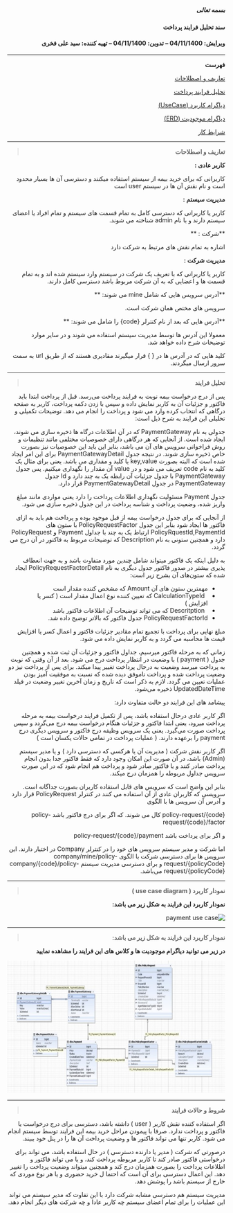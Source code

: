 ﻿<div dir="rtl" align="right">
    
    

##### بسمه تعالی

#### سند تحلیل فرایند پرداخت

#### ویرایش: 04/11/1400 – تدوین: 04/11/1400 – تهیه ‏کننده: سید علی فخری

****

**فهرست**



[ تعاریف و اصطلاحات](#_Toc93951617)

[تحلیل فرایند پرداخت](#_Toc93951618)

[ دیاگرام کاربرد (UseCase)](#_Toc93951619)

[ دیاگرام موجودیت  (ERD)](#_Toc93951620)

[ شرایط کار](#_Toc93951621)





****

>**تعاریف و اصطلاحات**

**کاربر عادی :**

کاربرانی که برای خرید بیمه از سیستم استفاده میکنند و دسترسی آن ها بسیار محدود است و نام نقش آن ها در سیستم user است

**مدیریت سیستم :**

 کاربر یا کاربرانی که دسترسی کامل به تمام قسمت های سیستم و تمام افراد یا اعضای سیستم دارند و با نام admin شناخته می شوند.

**شرکت : **

اشاره به تمام نقش های مرتبط به شرکت دارد

**مدیریت شرکت :**

 کاربر یا کاربرانی که با تعریف یک شرکت در سیستم وارد سیستم شده اند و به تمام قسمت ها و اعضایی که به آن شرکت مربوط باشد دسترسی کامل دارند.

**آدرس سرویس هایی که شامل mine می شوند: **

سرویس های مختص همان شرکت است.

**آدرس هایی که بعد از نام کنترلر {code} را شامل می شوند: **

معمولا این آدرس ها توسط مدیریت سیستم استفاده می شوند و در سایر موارد توضیحات شرح داده خواهد شد.

کلید هایی که در آدرس ها در { } قرار میگیرند مقادیری هستند که از طریق url به سمت سرور ارسال میگردند.

****



> **تحلیل فرایند**

پس از درج درخواست بیمه نوبت به فرایند پرداخت می‌رسد. قبل از پرداخت ابتدا باید فاکتور و جزئیات آن به کاربر نمایش داده و سپس با زدن دکمه پرداخت، کاربر به صفحه درگاهی که انتخاب کرده وارد می شود و پرداخت را انجام می دهد. توضیحات تکمیلی و تحلیلی این فرایند به شرح ذیل است:

جدولی به نام PaymentGateway که در آن اطلاعات درگاه ها ذخیره سازی می شوند، ایجاد شده است. از آنجایی که هر درگاهی دارای خصوصیات مختلفی مانند تنظیمات و روش فراخوانی سرویس های آن می باشد،  بنابر این باید این خصوصیات نیز بصورت خاص ذخیره سازی شوند. در نتیجه جدول PaymentGatewayDetail برای این امر ایجاد شده است که البته بصورت key,value یا کلید و مقداری می باشد. یعنی برای مثال یک کلید به نام code تعریف می شود و در value آن مقدار را نگهداری میکنیم. پس جدول PaymentGateway با جدول جزئیات آن رابطه یک به چند دارد و Id جدول PaymentGateway در جدول PaymentGatewayDetail قرار دارد.

جدول Payment مسئولیت نگهداری اطلاعات پرداخت را دارد یعنی مواردی مانند مبلغ واریز شده، وضعیت پرداخت و شناسه پرداخت در این جدول ذخیره سازی می شود.

از آنجایی که برای جدول درخواست بیمه از قبل موجود بوده و پرداخت هم باید به ازای فاکتور ها ایجاد شود بنابر این جدول PolicyRequestFactor با ستون های PolicyRquestId,PaymentId ارتباط یک به چند با جداول Payment و PolicyRequest دارد و همچنین ستونی به نام Description که توضیحات مربوط به فاکتور در آن درج می گردد.

به دلیل اینکه یک فاکتور میتواند شامل چندین مورد متفاوت باشد و به جهت انعطاف پذیری بیشتر در صدور فاکتور جدول دیگری به نام PolicyRequestFactorDetail ایجاد شده که ستون‌های آن بشرح زیر است:

- مهمترین ستون های آن Amount که مشخص کننده مقدار است 
- ` `CalculationTypeId که تعیین کننده نوع اعمال مقدار است ( کسر یا افزایش )
- ` `Descritption که می تواند  توضیحات آن اطلاعات فاکتور باشد
- PolicyRequestFactorId جدول فاکتور که بالاتر توضیح داده شد.

مبلغ نهایی برای پرداخت با تجمیع تمام مقادیر جزئیات فاکتور و اعمال کسر یا افزایش قیمت ها محاسبه می گردد و به کاربر نمایش داده می شود.

زمانی که به مرحله فاکتور میرسیم، جداول فاکتور و جزئیات آن ثبت شده و همچنین جدول ( payment ) با وضعیت در انتظار پرداخت درج می شود. بعد از آن وقتی که نوبت به پرداخت میرسد وضعیت به درحال پرداخت تغییر پیدا میکند. برای پس از پرداخت نیز دو وضعیت پرداخت شده و پرداخت ناموفق دیده شده که نسبت به موفقیت آمیز بودن عملیات تعیین می گردد. لازم به ذکر است که تاریخ و زمان آخرین تغییر وضعیت در فیلد UpdatedDateTime ذخیره می‌شود.


پیشامد های این فرایند دو حالت متفاوت دارد:

اگر کاربر عادی درحال استفاده باشد، پس از تکمیل فرایند درخواست بیمه به مرحله پرداخت میرود، یعنی ابتدا فاکتور و جزئیات هنگام  درخواست بیمه درج می‌گردد و سپس پرداخت صورت می‌گیرد. یعنی یک سرویس وظیفه درج فاکتور و سرویس دیگری درج payment را برعهده دارند. ( عملیات پرداخت در تمامی حالات یکسان است  )

اگر کاربر نقش شرکت ( مدیریت آن یا هرکسی که دسترسی دارد ) و یا مدیر سیستم (Admin) باشد، در آن صورت این امکان وجود دارد که فقط فاکتور جدا بدون انجام پرداخت صادر کنند و یا فاکتور صادر شود و پرداخت هم انجام شود که در این صورت سرویس جداول مربوطه را همزمان درج میکند.

بنابر این واضح است که سرویس های قابل استفاده کاربران بصورت جداگانه است. سرویسی که کاربران عادی از آن استفاده می کنند در کنترلر PolicyRequest قرار دارد و آدرس آن سرویس ها با الگوی 

policy-request/{code} کال می شوند. که اگر برای درج فاکتور باشد policy-request/{code}/factor

و اگر برای پرداخت باشد  policy-request/{code}/payment

اما شرکت و مدیر سیستم سرویس های خود را در کنترلر Company در اختیار دارند. این سرویس ها برای دسترسی شرکت با الگوی company/mine/policy-request/{policyCode} و برای دسترسی مدیریت سیستم company/{code}/policy-request/{policyCode} می‌باشد.

****

> **نمودار کاربرد ( use case diagram )**

**نمودار کاربرد این فرایند به شکل زیر می باشد:**

![](Aspose.Words.d20ceb66-6cfd-491b-be10-652335d3ab2f.001.png "payment use case")











****

> **نمودار کاربرد این فرایند به شکل زیر می باشد:**

**در زیر می توانید دیاگرام موجودیت ها و کلاس های این فرایند را مشاهده نمایید**

![](Aspose.Words.d20ceb66-6cfd-491b-be10-652335d3ab2f.002.jpeg "WhatsApp Image 2022-01-24 at 23")







****

> **شروط و حالات فرایند**

اگر استفاده کننده نقش کاربر ( user ) داشته باشد، دسترسی برای درج درخواست یا فاکتور و پرداخت ندارد. صرفا با پیمودن مراحل خرید بیمه این فرایند توسط سیستم انجام می شود. کاربر تنها می تواند فاکتور ها و وضعیت پرداخت آن ها را در پنل خود ببیند.

درصورتی که شرکت ( مدیر یا دارنده دسترسی ) در حال استفاده باشد، می تواند برای درخواستی فاکتور صادر کند تا کاربر مربوطه پرداخت کند، و یا می تواند فاکتور و اطلاعات پرداخت را بصورت همزمان درج کند و همچنین میتواند وضعیت پرداخت را تغییر دهد. این اعمال دسترسی برای آن است که احتما ل خرید حضوری و یا هر نوع موردی که خارج از سیستم باشد را پوشش دهد.

مدیریت سیستم هم دسترسی مشابه شرکت دارد با این تفاوت که مدیر سیستم می تواند این عملیات را برای تمام اعضای سیستم چه کاربر عادا و چه شرکت های دیگر انجام دهد.





</div>
